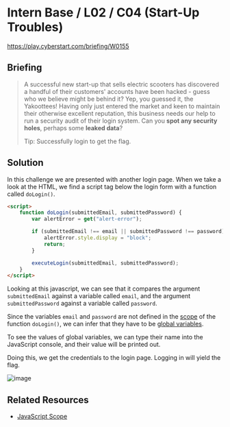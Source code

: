 # Intern Base / L02 / C04 (Start-Up Troubles)

https://play.cyberstart.com/briefing/W0155

## Briefing

> A successful new start-up that sells electric scooters has discovered a handful of their customers' accounts have been hacked - guess who we believe might be behind it? Yep, you guessed it, the Yakoottees! Having only just entered the market and keen to maintain their otherwise excellent reputation, this business needs our help to run a security audit of their login system. Can you **spot any security holes**, perhaps some **leaked data**?
>
> Tip: Successfully login to get the flag.

## Solution

In this challenge we are presented with another login page. When we take a look at the HTML, we find a script tag below the login form with a function called `doLogin()`.

```html
<script>
    function doLogin(submittedEmail, submittedPassword) {
        var alertError = get("alert-error");

        if (submittedEmail !== email || submittedPassword !== password) {
            alertError.style.display = "block";
            return;
        }

        executeLogin(submittedEmail, submittedPassword);
    }
</script>
```

Looking at this javascript, we can see that it compares the argument `submittedEmail` against a variable called `email`, and the argument `submittedPassword` against a variable called `password`.

Since the variables `email` and `password` are not defined in the [scope](https://www.w3schools.com/js/js_scope.asp) of the function `doLogin()`, we can infer that they have to be [global variables](https://www.w3schools.com/js/js_scope.asp).

To see the values of global variables, we can type their name into the JavaScript console, and their value will be printed out.

Doing this, we get the credentials to the login page. Logging in will yield the flag.

![image](https://user-images.githubusercontent.com/49880655/196240939-823d4151-e601-4acc-bec3-e528689b8405.png)

## Related Resources

-   [JavaScript Scope](https://www.w3schools.com/js/js_scope.asp)

